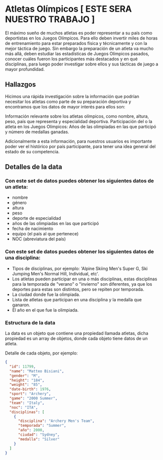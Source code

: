 # Atletas Olímpicos [ ESTE SERA NUESTRO TRABAJO ]

El máximo sueño de muchos atletas es poder representar a su país como deportistas en los Juegos Olímpicos. Para ello deben invertir miles de horas de entrenamiento para estar preparados física y técnicamente y con la mejor táctica de juego. Sin embargo la preparación de un atleta va mucho más allá, deben estudiar las estadísticas de Juegos Olímpicos pasados, conocer cuáles fueron los participantes más destacados y en qué disciplinas, para luego poder investigar sobre ellos y sus tácticas de juego a mayor profundidad.

## Hallazgos

Hicimos una rápida investigación sobre la información que podrían necesitar los atletas como parte de su preparación deportiva y encontramos que los datos de mayor interés para ellos son:

Información relevante sobre los atletas olímpicos, como nombre, altura, peso, país que representa y especialidad deportiva.
Participación del o la atleta en los Juegos Olímpicos: Años de las olimpiadas en las que participó y número de medallas ganadas.

Adicionalmente a esta información, para nuestros usuarios es importante poder ver el histórico por país participante, para tener una idea general del estado de su competencia.

## Detalles de la data

### Con este set de datos puedes obtener los siguientes datos de un atleta:

- nombre
- género
- altura
- peso
- deporte de especialidad
- años de las olimpiadas en las que participó
- fecha de nacimiento
- equipo (el país al que pertenece)
- NOC (abreviatura del país)

### Con este set de datos puedes obtener los siguientes datos de una disciplina:

- Tipos de disciplinas, por ejemplo: 'Alpine Skiing Men's Super G, Ski Jumping Men's Normal Hill, Individual, etc'.
- Los atletas pueden participar en una o más disciplinas, estas disciplinas para la temporada de "verano" o "invierno" son diferentes, ya que los deportes para estas son distintos, pero se repiten por temporada.
- La ciudad donde fue la olimpiada.
- Lista de atletas que participan en una disciplina y la medalla que ganaron.
- El año en el que fue la olimpiada.

### Estructura de la data

La data es un objeto que contiene una propiedad llamada atletas, dicha
propiedad es un array de objetos, donde cada objeto tiene datos de un atleta.

Detalle de cada objeto, por ejemplo:

```json
{
  "id": 11799,
  "name": "Matteo Bisiani",
  "gender": "M",
  "height": "184",
  "weight": "85",
  "date-birth": 1976,
  "sport": "Archery",
  "game": "2000 Summer",
  "team": "Italy",
  "noc": "ITA",
  "disciplinas": [
    {
      "disciplina": "Archery Men's Team",
      "temporada": "Summer",
      "año": 2000,
      "ciudad": "Sydney",
      "medalla": "Silver"
    }
  ]
}


```